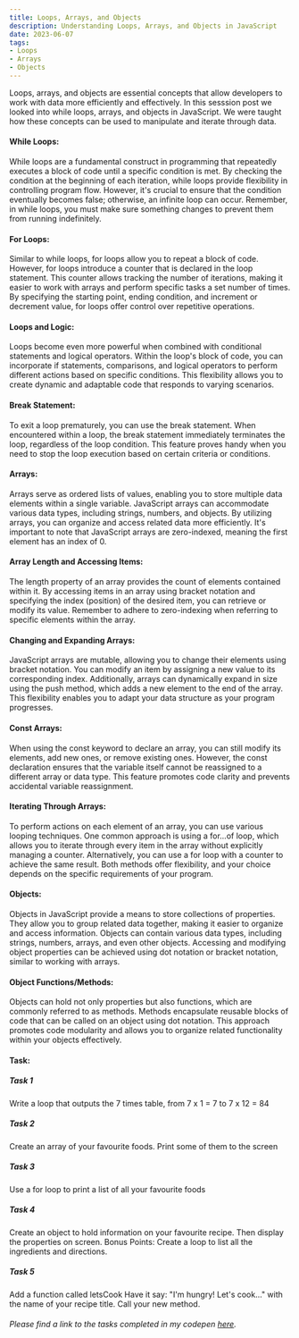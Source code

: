 ```yaml
---
title: Loops, Arrays, and Objects
description: Understanding Loops, Arrays, and Objects in JavaScript
date: 2023-06-07
tags: 
- Loops 
- Arrays
- Objects 
---
```



Loops, arrays, and objects are essential concepts that allow developers to work with data more efficiently and effectively. In this sesssion post we looked into while loops, arrays, and objects in JavaScript. We were taught how these concepts can be used to manipulate and iterate through data.

#### While Loops:
While loops are a fundamental construct in programming that repeatedly executes a block of code until a specific condition is met. By checking the condition at the beginning of each iteration, while loops provide flexibility in controlling program flow. However, it's crucial to ensure that the condition eventually becomes false; otherwise, an infinite loop can occur. Remember, in while loops, you must make sure something changes to prevent them from running indefinitely.

#### For Loops:
Similar to while loops, for loops allow you to repeat a block of code. However, for loops introduce a counter that is declared in the loop statement. This counter allows tracking the number of iterations, making it easier to work with arrays and perform specific tasks a set number of times. By specifying the starting point, ending condition, and increment or decrement value, for loops offer control over repetitive operations.

#### Loops and Logic:
Loops become even more powerful when combined with conditional statements and logical operators. Within the loop's block of code, you can incorporate if statements, comparisons, and logical operators to perform different actions based on specific conditions. This flexibility allows you to create dynamic and adaptable code that responds to varying scenarios.

#### Break Statement:
To exit a loop prematurely, you can use the break statement. When encountered within a loop, the break statement immediately terminates the loop, regardless of the loop condition. This feature proves handy when you need to stop the loop execution based on certain criteria or conditions.

#### Arrays:
Arrays serve as ordered lists of values, enabling you to store multiple data elements within a single variable. JavaScript arrays can accommodate various data types, including strings, numbers, and objects. By utilizing arrays, you can organize and access related data more efficiently. It's important to note that JavaScript arrays are zero-indexed, meaning the first element has an index of 0.

#### Array Length and Accessing Items:
The length property of an array provides the count of elements contained within it. By accessing items in an array using bracket notation and specifying the index (position) of the desired item, you can retrieve or modify its value. Remember to adhere to zero-indexing when referring to specific elements within the array.

#### Changing and Expanding Arrays:
JavaScript arrays are mutable, allowing you to change their elements using bracket notation. You can modify an item by assigning a new value to its corresponding index. Additionally, arrays can dynamically expand in size using the push method, which adds a new element to the end of the array. This flexibility enables you to adapt your data structure as your program progresses.

#### Const Arrays:
When using the const keyword to declare an array, you can still modify its elements, add new ones, or remove existing ones. However, the const declaration ensures that the variable itself cannot be reassigned to a different array or data type. This feature promotes code clarity and prevents accidental variable reassignment.

#### Iterating Through Arrays:
To perform actions on each element of an array, you can use various looping techniques. One common approach is using a for...of loop, which allows you to iterate through every item in the array without explicitly managing a counter. Alternatively, you can use a for loop with a counter to achieve the same result. Both methods offer flexibility, and your choice depends on the specific requirements of your program.

#### Objects:
Objects in JavaScript provide a means to store collections of properties. They allow you to group related data together, making it easier to organize and access information. Objects can contain various data types, including strings, numbers, arrays, and even other objects. Accessing and modifying object properties can be achieved using dot notation or bracket notation, similar to working with arrays.

#### Object Functions/Methods:
Objects can hold not only properties but also functions, which are commonly referred to as methods. Methods encapsulate reusable blocks of code that can be called on an object using dot notation. This approach promotes code modularity and allows you to organize related functionality within your objects effectively.

#### Task:


##### Task 1

Write a loop that outputs the 7 times table,
from 7 x 1 = 7 to 7 x 12 = 84

##### Task 2

Create an array of your favourite foods.
Print some of them to the screen

##### Task 3

Use a for loop to print a list of all your favourite foods

##### Task 4

Create an object to hold information on your favourite recipe. Then display the properties on screen.
Bonus Points: Create a loop to list all the ingredients and directions.

##### Task 5

Add a function called letsCook
Have it say: "I'm hungry! Let's cook..." with the name of your recipe title.
Call your new method.

###### Please find a link to the tasks completed in my codepen <a href="https://codepen.io/C-siegel31/pen/eYPMrBQ?editors=1111">here</a>.
